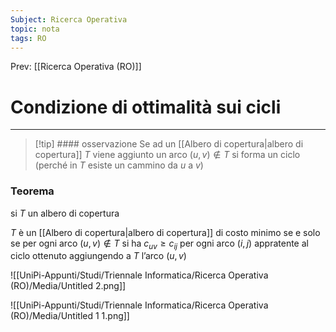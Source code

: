 ```yaml
---
Subject: Ricerca Operativa
topic: nota
tags: RO
---
```


Prev: [[Ricerca Operativa (RO)]]

# Condizione di ottimalità sui cicli
---

>[!tip] #### osservazione
> Se ad un [[Albero di copertura|albero di copertura]] $T$ viene aggiunto un arco $(u,v) \not\in T$ si forma un ciclo (perché in $T$ esiste un cammino da $u$  a $v$)

### Teorema

si $T$ un albero di copertura

$T$ è un [[Albero di copertura|albero di copertura]] di costo minimo se e solo se per ogni arco $(u,v) \not\in T$ si ha $c_{uv} \geq c_{ij}$ per ogni arco $(i,j)$ appratente al ciclo ottenuto aggiungendo a $T$ l’arco $(u,v)$

![[UniPi-Appunti/Studi/Triennale Informatica/Ricerca Operativa (RO)/Media/Untitled 2.png]]

![[UniPi-Appunti/Studi/Triennale Informatica/Ricerca Operativa (RO)/Media/Untitled 1 1.png]]
